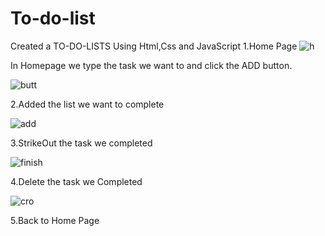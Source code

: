# To-do-list
Created a TO-DO-LISTS Using Html,Css and JavaScript
1.Home Page
![h](https://github.com/maha-moni123/To-do-list/assets/135324405/0405e9c8-988f-465e-aa0e-46af5e3e1f4e)

In Homepage we type the task we want to and click the ADD button.

![butt](https://github.com/maha-moni123/To-do-list/assets/135324405/35400898-7162-4fc1-98a2-c35038f0d3dc)

2.Added the list we want to complete

![add](https://github.com/maha-moni123/To-do-list/assets/135324405/b7370dd0-5265-4bae-bec5-38f68e5b316d)

3.StrikeOut the task we completed

![finish](https://github.com/maha-moni123/To-do-list/assets/135324405/2a4cd70a-0f4e-4824-8c0d-747f4b131fd6)

4.Delete the task we Completed

![cro](https://github.com/maha-moni123/To-do-list/assets/135324405/3fc47f24-820d-4fa9-8d18-4d1d991eb57c)

5.Back to Home Page


